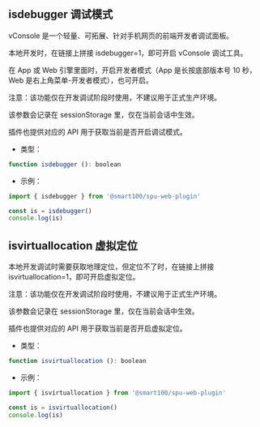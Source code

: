 ## isdebugger 调试模式

vConsole 是一个轻量、可拓展、针对手机网页的前端开发者调试面板。

本地开发时，在链接上拼接 isdebugger=1，即可开启 vConsole 调试工具。

在 App 或 Web 引擎里面时，开启开发者模式（App 是长按底部版本号 10 秒，Web 是右上角菜单-开发者模式），也可开启。

注意：该功能仅在开发调试阶段时使用，不建议用于正式生产环境。

该参数会记录在 sessionStorage 里，仅在当前会话中生效。

插件也提供对应的 API 用于获取当前是否开启调试模式。

- 类型：

```js
function isdebugger (): boolean
```

- 示例：

```js
import { isdebugger } from '@smart100/spu-web-plugin'

const is = isdebugger()
console.log(is)
```

## isvirtuallocation 虚拟定位

本地开发调试时需要获取地理定位，但定位不了时，在链接上拼接 isvirtuallocation=1，即可开启虚拟定位。

注意：该功能仅在开发调试阶段时使用，不建议用于正式生产环境。

该参数会记录在 sessionStorage 里，仅在当前会话中生效。

插件也提供对应的 API 用于获取当前是否开启虚拟定位。

- 类型：

```js
function isvirtuallocation (): boolean
```

- 示例：

```js
import { isvirtuallocation } from '@smart100/spu-web-plugin'

const is = isvirtuallocation()
console.log(is)
```

